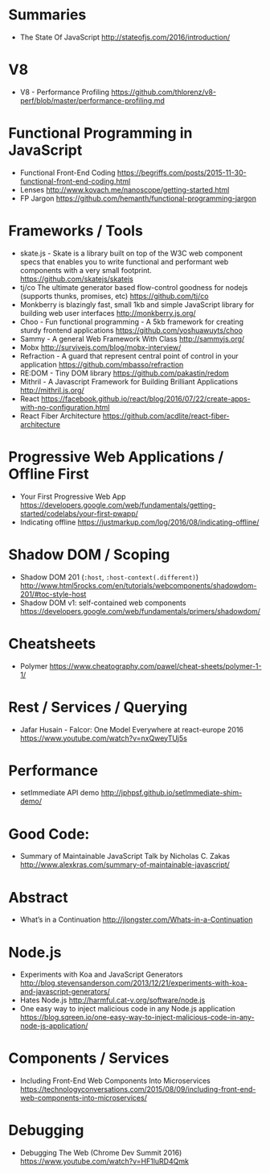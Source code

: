 # Summaries

* The State Of JavaScript
  http://stateofjs.com/2016/introduction/

# V8

* V8 - Performance Profiling
  https://github.com/thlorenz/v8-perf/blob/master/performance-profiling.md

# Functional Programming in JavaScript

* Functional Front-End Coding
  https://begriffs.com/posts/2015-11-30-functional-front-end-coding.html
* Lenses
  http://www.kovach.me/nanoscope/getting-started.html
* FP Jargon
  https://github.com/hemanth/functional-programming-jargon

# Frameworks / Tools

* skate.js - Skate is a library built on top of the W3C web component specs that enables you to write functional and performant web components with a very small footprint.
  https://github.com/skatejs/skatejs
* tj/co The ultimate generator based flow-control goodness for nodejs (supports thunks, promises, etc)
  https://github.com/tj/co
* Monkberry is blazingly fast, small 1kb and simple JavaScript library for building web user interfaces
http://monkberry.js.org/ 
* Choo - Fun functional programming - A 5kb framework for creating sturdy frontend applications
  https://github.com/yoshuawuyts/choo
* Sammy - A general Web Framework With Class
  http://sammyjs.org/
* Mobx
  http://survivejs.com/blog/mobx-interview/
* Refraction - A guard that represent central point of control in your application
  https://github.com/mbasso/refraction
* RE:DOM - Tiny DOM library
  https://github.com/pakastin/redom
* Mithril - A Javascript Framework for Building Brilliant Applications
  http://mithril.js.org/
* React 
  https://facebook.github.io/react/blog/2016/07/22/create-apps-with-no-configuration.html
* React Fiber Architecture
  https://github.com/acdlite/react-fiber-architecture

# Progressive Web Applications / Offline First

* Your First Progressive Web App
  https://developers.google.com/web/fundamentals/getting-started/codelabs/your-first-pwapp/
* Indicating offline
  https://justmarkup.com/log/2016/08/indicating-offline/

# Shadow DOM / Scoping

* Shadow DOM 201 (`:host`, `:host-context(.different)`)
  http://www.html5rocks.com/en/tutorials/webcomponents/shadowdom-201/#toc-style-host
* Shadow DOM v1: self-contained web components
  https://developers.google.com/web/fundamentals/primers/shadowdom/

# Cheatsheets

* Polymer
  https://www.cheatography.com/pawel/cheat-sheets/polymer-1-1/

# Rest / Services / Querying

* Jafar Husain - Falcor: One Model Everywhere at react-europe 2016
https://www.youtube.com/watch?v=nxQweyTUj5s

# Performance

* setImmediate API demo
  http://jphpsf.github.io/setImmediate-shim-demo/

# Good Code:

* Summary of Maintainable JavaScript Talk by Nicholas C. Zakas
  http://www.alexkras.com/summary-of-maintainable-javascript/

# Abstract

* What’s in a Continuation
  http://jlongster.com/Whats-in-a-Continuation

# Node.js

* Experiments with Koa and JavaScript Generators
  http://blog.stevensanderson.com/2013/12/21/experiments-with-koa-and-javascript-generators/
* Hates Node.js
  http://harmful.cat-v.org/software/node.js
* One easy way to inject malicious code in any Node.js application
  https://blog.sqreen.io/one-easy-way-to-inject-malicious-code-in-any-node-js-application/

# Components / Services

* Including Front-End Web Components Into Microservices
  https://technologyconversations.com/2015/08/09/including-front-end-web-components-into-microservices/

# Debugging

* Debugging The Web (Chrome Dev Summit 2016)
  https://www.youtube.com/watch?v=HF1luRD4Qmk
